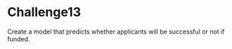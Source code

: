# Challenge13
 Create a model that predicts whether applicants will be successful or not if funded.
